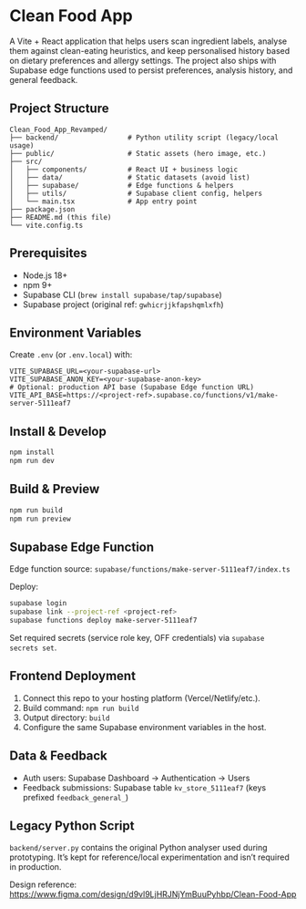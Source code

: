 # Clean Food App

A Vite + React application that helps users scan ingredient labels, analyse them against clean-eating heuristics, and keep personalised history based on dietary preferences and allergy settings. The project also ships with Supabase edge functions used to persist preferences, analysis history, and general feedback.

## Project Structure

```text
Clean_Food_App_Revamped/
├── backend/                 # Python utility script (legacy/local usage)
├── public/                  # Static assets (hero image, etc.)
├── src/
│   ├── components/          # React UI + business logic
│   ├── data/                # Static datasets (avoid list)
│   ├── supabase/            # Edge functions & helpers
│   ├── utils/               # Supabase client config, helpers
│   └── main.tsx             # App entry point
├── package.json
├── README.md (this file)
└── vite.config.ts
```

## Prerequisites

- Node.js 18+
- npm 9+
- Supabase CLI (`brew install supabase/tap/supabase`)
- Supabase project (original ref: `gwhicrjjkfapshqmlxfh`)

## Environment Variables

Create `.env` (or `.env.local`) with:

```
VITE_SUPABASE_URL=<your-supabase-url>
VITE_SUPABASE_ANON_KEY=<your-supabase-anon-key>
# Optional: production API base (Supabase Edge function URL)
VITE_API_BASE=https://<project-ref>.supabase.co/functions/v1/make-server-5111eaf7
```

## Install & Develop

```bash
npm install
npm run dev
```

## Build & Preview

```bash
npm run build
npm run preview
```

## Supabase Edge Function

Edge function source: `supabase/functions/make-server-5111eaf7/index.ts`

Deploy:
```bash
supabase login
supabase link --project-ref <project-ref>
supabase functions deploy make-server-5111eaf7
```

Set required secrets (service role key, OFF credentials) via `supabase secrets set`.

## Frontend Deployment

1. Connect this repo to your hosting platform (Vercel/Netlify/etc.).
2. Build command: `npm run build`
3. Output directory: `build`
4. Configure the same Supabase environment variables in the host.

## Data & Feedback

- Auth users: Supabase Dashboard → Authentication → Users
- Feedback submissions: Supabase table `kv_store_5111eaf7` (keys prefixed `feedback_general_`)

## Legacy Python Script

`backend/server.py` contains the original Python analyser used during prototyping. It’s kept for reference/local experimentation and isn’t required in production.

Design reference: https://www.figma.com/design/d9vl9LjHRJNjYmBuuPyhbp/Clean-Food-App
